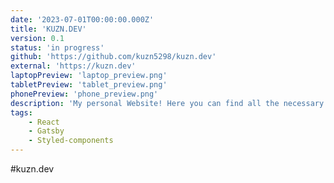 ```yaml
---
date: '2023-07-01T00:00:00.000Z'
title: 'KUZN.DEV'
version: 0.1
status: 'in progress'
github: 'https://github.com/kuzn5298/kuzn.dev'
external: 'https://kuzn.dev'
laptopPreview: 'laptop_preview.png'
tabletPreview: 'tablet_preview.png'
phonePreview: 'phone_preview.png'
description: 'My personal Website! Here you can find all the necessary information about me and my professional experience. You can also download my resume and explore my pet-projects.'
tags:
    - React
    - Gatsby
    - Styled-components
---
```


#kuzn.dev
